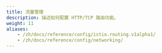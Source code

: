 ```yaml
---
title: 流量管理
description: 描述如何配置 HTTP/TCP 路由功能。
weight: 11
aliases:
    - /zh/docs/reference/config/istio.routing.v1alpha1/
    - /zh/docs/reference/config/networking/
---
```

